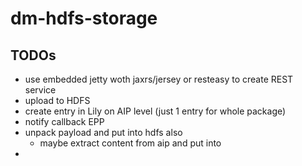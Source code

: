dm-hdfs-storage
===============

TODOs
------
- use embedded jetty woth jaxrs/jersey or resteasy to create REST service
- upload to HDFS
- create entry in Lily on AIP level (just 1 entry for whole package)
- notify callback EPP
- unpack payload and put into hdfs also
  - maybe extract content from aip and put into
- 

